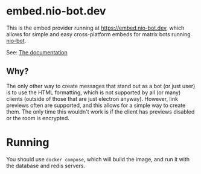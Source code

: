 # embed.nio-bot.dev

This is the embed provider running at https://embed.nio-bot.dev, which allows for simple and easy cross-platform
embeds for matrix bots running [nio-bot](https://pypi.org/project/nio-bot).

See: [The documentation](https://embed.nio-bot.dev/docs)

## Why?
The only other way to create messages that stand out as a bot (or just user) is to use the HTML formatting, which is
not supported by all (or many) clients (outside of those that are just electron anyway). However, link previews often
are supported, and this allows for a simple way to create them. The only time this wouldn't work is if the client
has previews disabled or the room is encrypted.

# Running
You should use `docker compose`, which will build the image, and run it with the database and redis servers.
